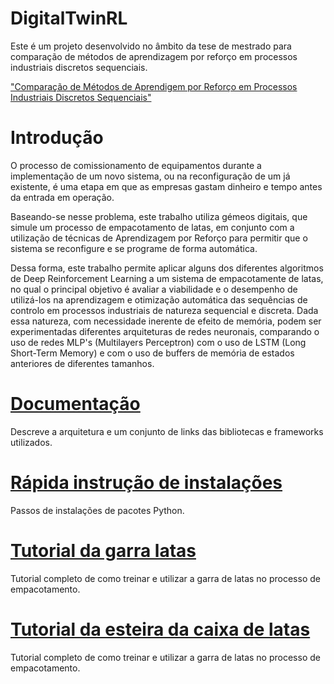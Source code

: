 # DigitalTwinRL
 Este é um projeto desenvolvido no âmbito da tese de mestrado para comparação de métodos de aprendizagem por reforço em processos industriais discretos sequenciais.

 ["Comparação de Métodos de Aprendigem por Reforço em Processos Industriais Discretos Sequenciais"](Thesis/dissertation.pdf)
  
# Introdução
 O processo de comissionamento de equipamentos durante a implementação de um novo sistema, ou na reconfiguração de um já existente, é uma etapa em que as empresas gastam dinheiro e tempo antes da entrada em operação. 
 
 Baseando-se nesse problema, este trabalho utiliza gémeos digitais, que simule um processo de empacotamento de latas, em conjunto com a utilização de técnicas de Aprendizagem por Reforço para permitir que o sistema se reconfigure e se programe de forma automática. 

  Dessa forma, este trabalho permite aplicar alguns dos diferentes algoritmos de Deep Reinforcement Learning a um sistema de empacotamente de latas, no qual o principal objetivo é avaliar a viabilidade e o desempenho de utilizá-los na aprendizagem e otimização automática das sequências de controlo em processos industriais de natureza sequencial e discreta. Dada essa natureza, com necessidade inerente de efeito de memória, podem ser  experimentadas diferentes arquiteturas de redes neuronais, comparando o uso de redes MLP's (Multilayers Perceptron) com o uso de LSTM (Long Short-Term Memory) e com o uso de buffers de memória de estados anteriores de diferentes tamanhos. 
  
 # [Documentação](Tutoriais/documentation_tutorial.md)
Descreve a arquitetura e um conjunto de links das bibliotecas e frameworks utilizados.

# [Rápida instrução de instalações](Tutoriais/quick_setup.md)
Passos de instalações de pacotes Python. 

# [Tutorial da garra latas](Tutoriais/handling_tutorial.md)
Tutorial completo de como treinar e utilizar a garra de latas no processo de empacotamento.  

# [Tutorial da esteira da caixa de latas](Tutoriais/boxconveyor_tutorial.md)
Tutorial completo de como treinar e utilizar a garra de latas no processo de empacotamento.




